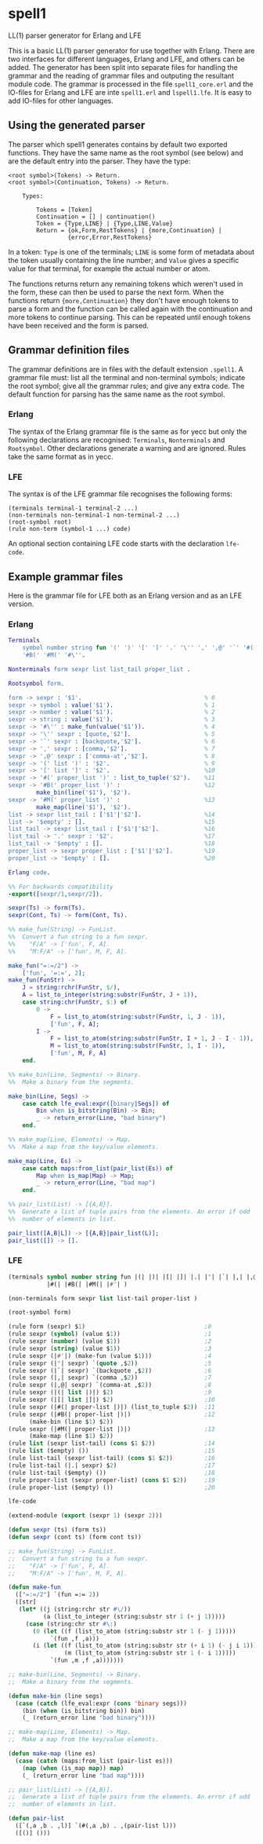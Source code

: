 # spell1
LL(1) parser generator for Erlang and LFE

This is a basic LL(1) parser generator for use together with
Erlang. There are two interfaces for different languages, Erlang and
LFE, and others can be added. The generator has been split into
separate files for handling the grammar and the reading of grammar
files and outputing the resultant module code. The grammar is
processed in the file `spell1_core.erl` and the IO-files for Erlang
and LFE are inte `spell1.erl` and `lspell1.lfe`. It is easy to add
IO-files for other languages.

## Using the generated parser

The parser which spell1 generates contains by default two exported
functions. They have the same name as the root symbol (see below) and
are the default entry into the parser. They have the type:

    <root symbol>(Tokens) -> Return.
    <root symbol>(Continuation, Tokens) -> Return.
    
        Types:
        
            Tokens = [Token]
            Continuation = [] | continuation()
            Token = {Type,LINE} | {Type,LINE,Value}
            Return = {ok,Form,RestTokens} | {more,Continuation} |
                     {error,Error,RestTokens}

In a token: `Type` is one of the terminals; `LINE` is some form of metadata
about the token usually containing the line number; and `Value` gives
a specific value for that terminal, for example the actual number or
atom.

The functions returns return any remaining tokens which weren't used
in the form, these can then be used to parse the next form. When the
functions return `{more,Continuation}` they don't have enough tokens
to parse a form and the function can be called again with the
continuation and more tokens to continue parsing. This can be repeated
until enough tokens have been received and the form is parsed.

## Grammar definition files

The grammar definitions are in files with the default extension
`.spell1`. A grammar file must: list all the terminal and non-terminal
symbols; indicate the root symbol; give all the grammar rules; and
give any extra code. The default function for parsing has the same
name as the root symbol.

### Erlang

The syntax of the Erlang grammar file is the same as for yecc but only
the following declarations are recognised: `Terminals`, `Nonterminals`
and `Rootsymbol`. Other declarations generate a warning and are
ignored. Rules take the same format as in yecc.

### LFE

The syntax is of the LFE grammar file recognises the following forms:

    (terminals terminal-1 terminal-2 ...)
    (non-terminals non-terminal-1 non-terminal-2 ...)
    (root-symbol root)
    (rule non-term (symbol-1 ...) code)

An optional section containing LFE code starts with the declaration `lfe-code`.

## Example grammar files

Here is the grammar file for LFE both as an Erlang version and as an
LFE version.

### Erlang

```erlang
Terminals
    symbol number string fun '(' ')' '[' ']' '.' '\'' ',' ',@' '`' '#('
    '#B(' '#M(' '#\''.

Nonterminals form sexpr list list_tail proper_list .

Rootsymbol form.

form -> sexpr : '$1'.                                   % 0
sexpr -> symbol : value('$1').                          % 1
sexpr -> number : value('$1').                          % 2
sexpr -> string : value('$1').                          % 3
sexpr -> '#\'' : make_fun(value('$1')).                 % 4
sexpr -> '\'' sexpr : [quote,'$2'].                     % 5
sexpr -> '`' sexpr : [backquote,'$2'].                  % 6
sexpr -> ',' sexpr : [comma,'$2'].                      % 7
sexpr -> ',@' sexpr : ['comma-at','$2'].                % 8
sexpr -> '(' list ')' : '$2'.                           % 9
sexpr -> '[' list ']' : '$2'.                           %10
sexpr -> '#(' proper_list ')' : list_to_tuple('$2').    %11
sexpr -> '#B(' proper_list ')' :                        %12
        make_bin(line('$1'), '$2').
sexpr -> '#M(' proper_list ')' :                        %13
        make_map(line('$1'), '$2').
list -> sexpr list_tail : ['$1'|'$2'].                  %14
list -> '$empty' : [].                                  %15
list_tail -> sexpr list_tail : ['$1'|'$2'].             %16
list_tail -> '.' sexpr : '$2'.                          %17
list_tail -> '$empty' : [].                             %18
proper_list -> sexpr proper_list : ['$1'|'$2'].         %19
proper_list -> '$empty' : [].                           %20

Erlang code.

%% For backwards compatibility
-export([sexpr/1,sexpr/2]).

sexpr(Ts) -> form(Ts).
sexpr(Cont, Ts) -> form(Cont, Ts).

%% make_fun(String) -> FunList.
%%  Convert a fun string to a fun sexpr.
%%    "F/A" -> ['fun', F, A].
%%    "M:F/A" -> ['fun', M, F, A].

make_fun("=:=/2") ->
    ['fun', '=:=', 2];
make_fun(FunStr) ->
    J = string:rchr(FunStr, $/),
    A = list_to_integer(string:substr(FunStr, J + 1)),
    case string:chr(FunStr, $:) of
        0 ->
            F = list_to_atom(string:substr(FunStr, 1, J - 1)),
            ['fun', F, A];
        I ->
            F = list_to_atom(string:substr(FunStr, I + 1, J - I - 1)),
            M = list_to_atom(string:substr(FunStr, 1, I - 1)),
            ['fun', M, F, A]
    end.

%% make_bin(Line, Segments) -> Binary.
%%  Make a binary from the segments.

make_bin(Line, Segs) ->
    case catch lfe_eval:expr([binary|Segs]) of
        Bin when is_bitstring(Bin) -> Bin;
        _ -> return_error(Line, "bad binary")
    end.

%% make_map(Line, Elements) -> Map.
%%  Make a map from the key/value elements.

make_map(Line, Es) ->
    case catch maps:from_list(pair_list(Es)) of
        Map when is_map(Map) -> Map;
        _ -> return_error(Line, "bad map")
    end.

%% pair_list(List) -> [{A,B}].
%%  Generate a list of tuple pairs from the elements. An error if odd
%%  number of elements in list.

pair_list([A,B|L]) -> [{A,B}|pair_list(L)];
pair_list([]) -> [].
```

### LFE

```lisp
(terminals symbol number string fun |(| |)| |[| |]| |.| |'| |`| |,| |,@|
           |#(| |#B(| |#M(| |#'| )

(non-terminals form sexpr list list-tail proper-list )

(root-symbol form)

(rule form (sexpr) $1)                                  ;0
(rule sexpr (symbol) (value $1))                        ;1
(rule sexpr (number) (value $1))                        ;2
(rule sexpr (string) (value $1))                        ;3
(rule sexpr (|#'|) (make-fun (value $1)))               ;4
(rule sexpr (|'| sexpr) `(quote ,$2))                   ;5
(rule sexpr (|`| sexpr) `(backquote ,$2))               ;6
(rule sexpr (|,| sexpr) `(comma ,$2))                   ;7
(rule sexpr (|,@| sexpr) `(comma-at ,$2))               ;8
(rule sexpr (|(| list |)|) $2)                          ;9
(rule sexpr (|[| list |]|) $2)                          ;10
(rule sexpr (|#(| proper-list |)|) (list_to_tuple $2))  ;11
(rule sexpr (|#B(| proper-list |)|)                     ;12
      (make-bin (line $1) $2))
(rule sexpr (|#M(| proper-list |)|)                     ;13
      (make-map (line $1) $2))
(rule list (sexpr list-tail) (cons $1 $2))              ;14
(rule list ($empty) ())                                 ;15
(rule list-tail (sexpr list-tail) (cons $1 $2))         ;16
(rule list-tail (|.| sexpr) $2)                         ;17
(rule list-tail ($empty) ())                            ;18
(rule proper-list (sexpr proper-list) (cons $1 $2))     ;19
(rule proper-list ($empty) ())                          ;20

lfe-code

(extend-module (export (sexpr 1) (sexpr 2)))

(defun sexpr (ts) (form ts))
(defun sexpr (cont ts) (form cont ts))

;; make_fun(String) -> FunList.
;;  Convert a fun string to a fun sexpr.
;;    "F/A" -> ['fun', F, A].
;;    "M:F/A" -> ['fun', M, F, A].

(defun make-fun
  (["=:=/2"] `(fun =:= 2))
  ([str]
   (let* ((j (string:rchr str #\/))
          (a (list_to_integer (string:substr str 1 (+ j 1)))))
     (case (string:chr str #\:)
       (0 (let ((f (list_to_atom (string:substr str 1 (- j 1)))))
            `(fun ,f ,a)))
       (i (let ((f (list_to_atom (string:substr str (+ i 1) (- j i 1))))
                (m (list_to_atom (string:substr str 1 (- i 1)))))
            `(fun ,m ,f ,a)))))))

;; make-bin(Line, Segments) -> Binary.
;;  Make a binary from the segments.

(defun make-bin (line segs)
  (case (catch (lfe_eval:expr (cons 'binary segs)))
    (bin (when (is_bitstring bin)) bin)
    (_ (return_error line "bad binary"))))

;; make-map(Line, Elements) -> Map.
;;  Make a map from the key/value elements.

(defun make-map (line es)
  (case (catch (maps:from_list (pair-list es)))
    (map (when (is_map map)) map)
    (_ (return_error line "bad map"))))

;; pair_list(List) -> [{A,B}].
;;  Generate a list of tuple pairs from the elements. An error if odd
;;  number of elements in list.

(defun pair-list
  ([`(,a ,b . ,l)] `(#(,a ,b) . ,(pair-list l)))
  ([()] ()))
```
